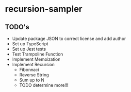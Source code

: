 # recursion-sampler
## TODO's
* Update package JSON to correct license and add author
* Set up TypeScript
* Set up Jest tests
* Test Trampoline Function
* Implement Memoization
* Implement Recursion
  * Fibonnaci
  * Reverse String
  * Sum up to N
  * TODO determine more!!!
  